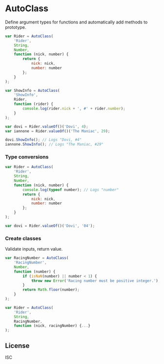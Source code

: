 # AutoClass

Define argument types for functions and automatically add methods to prototype.


```js
var Rider = AutoClass(
    'Rider',
    String,
    Number,
    function (nick, number) {
        return {
            nick: nick,
            number: number
        };
    }
);

var ShowInfo = AutoClass(
    'ShowInfo',
    Rider,
    function (rider) {
        console.log(rider.nick + ', #' + rider.number);
    }
);

var dovi = Rider.valueOf()('Dovi', 4);
var iannone = Rider.valueOf()('The Maniac', 29);

dovi.ShowInfo(); // Logs "Dovi, #4"
iannone.ShowInfo(); // Logs "The Maniac, #29"
```

### Type conversions

```js
var Rider = AutoClass(
    'Rider',
    String,
    Number,
    function (nick, number) {
        console.log(typeof number); // Logs "number"
        return {
            nick: nick,
            number: number
        };
    }
);

var dovi = Rider.valueOf()('Dovi', '04');
```

### Create classes
Validate inputs, return value.

```js
var RacingNumber = AutoClass(
    'RacingNumber',
    Number,
    function (number) {
        if (isNaN(number) || number < 1) {
            throw new Error('Racing number must be positive integer.');
        }
        return Math.floor(number);
    }
);

var Rider = AutoClass(
    'Rider',
    String,
    RacingNumber,
    function (nick, racingNumber) {...}
);

```

License
----

ISC

